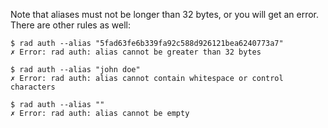 Note that aliases must not be longer than 32 bytes, or you will get an error.
There are other rules as well:

``` (fail)
$ rad auth --alias "5fad63fe6b339fa92c588d926121bea6240773a7"
✗ Error: rad auth: alias cannot be greater than 32 bytes
```

``` (fail)
$ rad auth --alias "john doe"
✗ Error: rad auth: alias cannot contain whitespace or control characters
```

``` (fail)
$ rad auth --alias ""
✗ Error: rad auth: alias cannot be empty
```
